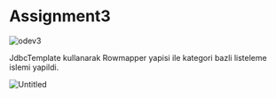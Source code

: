 # Assignment3

![odev3](https://github.com/merveturkozcan/Assignment3/assets/42001206/53ca4442-8336-4fe8-b0da-9c3dea478853)


JdbcTemplate kullanarak Rowmapper yapisi ile kategori bazli listeleme islemi yapildi. 

![Untitled](https://github.com/merveturkozcan/Assignment3/assets/42001206/a6fc689f-44d2-4487-b3e3-9a720d14e79b)
